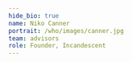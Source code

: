 ```yaml
---
hide_bio: true
name: Niko Canner
portrait: /who/images/canner.jpg
team: advisors
role: Founder, Incandescent
---
```


